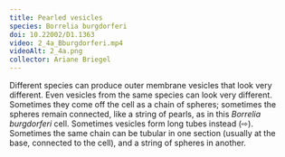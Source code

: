 ```yaml
---
title: Pearled vesicles
species: Borrelia burgdorferi 
doi: 10.22002/D1.1363
video: 2_4a_Bburgdorferi.mp4
videoAlt: 2_4a.png
collector: Ariane Briegel
---
```


Different species can produce outer membrane vesicles that look very different. Even vesicles from the same species can look very different. Sometimes they come off the cell as a chain of spheres; sometimes the spheres remain connected, like a string of pearls, as in this *Borrelia burgdorferi* cell. Sometimes vesicles form long tubes instead (⇨). Sometimes the same chain can be tubular in one section (usually at the base, connected to the cell), and a string of spheres in another.

